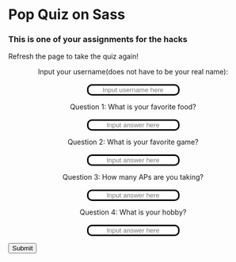 <html>
<h1>Pop Quiz on Sass</h1>
<h3>This is one of your assignments for the hacks</h3>
<p id="restart-request">Refresh the page to take the quiz again!</p>
<style>
    .FRQ{
        /* background-color: #3618c9; */
        text-align: center;
    }
    .inputtext{
        text-align: center;
        border-width: 3px;
        border-style: solid;
        border-color: #000000;
        border-radius: 10px;
    }
    .button{
        background-color: #3618c9;
    }
    
</style>
<form id="Sassquiz" action="javascript:create_user()">
    <p class="FRQ"><label>
        Input your username(does not have to be your real name):
        <br>
        <br>
        <input class="inputtext" type="text" name="username" id="username" placeholder="Input username here" required>
    </label></p>
    <!-- Dummy questions. Change questions to Sass related later on. -->
    <p class="FRQ"><label>
        Question 1: What is your favorite food?
        <br>
        <br>
        <input class="inputtext" type="text" name="question1" id="question1" placeholder="Input answer here" required>
    </label></p>
    <p class="FRQ"><label>
        Question 2: What is your favorite game?
        <br>
        <br>
        <input class="inputtext" type="text" name="question2" id="question2" placeholder="Input answer here" required>
    </label></p>
    <p class="FRQ"><label>
        Question 3: How many APs are you taking?
        <br>
        <br>
        <input class="inputtext" type="text" name="question3" id="question3" placeholder="Input answer here" required>
    </label></p>
    <p class="FRQ"><label>
        Question 4: What is your hobby?
        <br>
        <br>
        <input class="inputtext" type="text" name="question4" id="question4" placeholder="Input answer here" required>
    </label></p>
    <p>
    <!-- Popup message on button click -->
        <button onclick="alert('Your answer have been posted!')" class="form-button">Submit</button>
    </p>
</form>

<script>
    document.getElementById("Sassquiz").style.display= "block";
    document.getElementById("restart-request").style.display= "none";

    const urlSass = "http://206.188.196.247:8086/api/sass";
    const createSass_fetch = urlSass + '/addSass';
    // Load users on page entry
    function create_user(){
        const body = {
            username: document.getElementById("username").value,
            response1: document.getElementById("question1").value,
            response2: document.getElementById("question2").value,
            response3: document.getElementById("question3").value,
            response4: document.getElementById("question4").value
        };
        const requestOptions = {
            method: 'POST',
            body: JSON.stringify(body),
            mode: 'cors',
            cache: 'default',
            //credentials: 'include',
            headers: {
                "content-type": "application/json",
                'Authorization': 'Bearer my-token',
            },
        };
        // URL for Create API
        // Fetch API call to the database to create a new user
        fetch(createSass_fetch, requestOptions)
        .then(response => {
            // trap error response from Web API
            if (response.status !== 200) {
            const errorMsg = 'Database create error: ' + response.status;
            console.log(errorMsg);
            return;
            }
            // response contains valid result
            response.json().then(data => {
                console.log(data);
            })
        })
        document.getElementById("Sassquiz").style.display= "none";
        document.getElementById("restart-request").style.display= "block";
        }
</script>
</html>